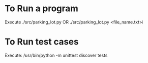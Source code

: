 # To Run a program
Execute ./src/parking_lot.py OR ./src/parking_lot.py <file_name.txt>i

# To Run test cases
Execute: /usr/bin/python -m unittest discover tests

